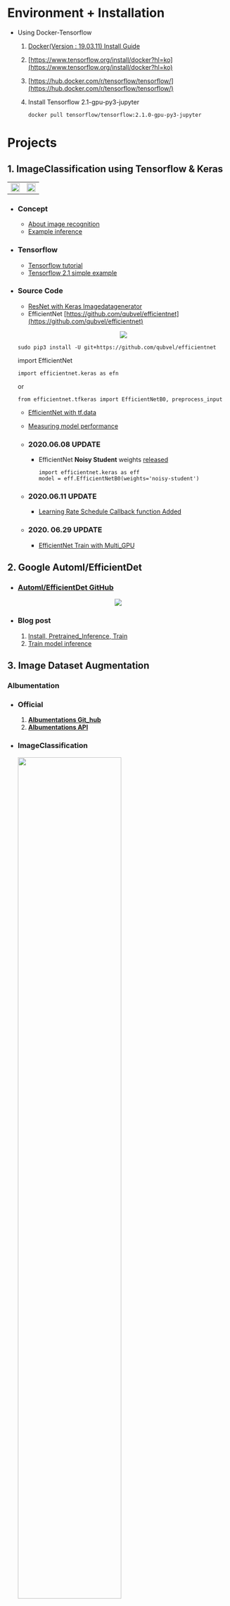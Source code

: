 # Environment + Installation
 - Using Docker-Tensorflow  
  
   1. [Docker(Version : 19.03.11) Install Guide](https://pervin0527.github.io/docker/)
   2. [https://www.tensorflow.org/install/docker?hl=ko](https://www.tensorflow.org/install/docker?hl=ko)
   3. [https://hub.docker.com/r/tensorflow/tensorflow/](https://hub.docker.com/r/tensorflow/tensorflow/)
   4. Install Tensorflow 2.1-gpu-py3-jupyter  
   
          docker pull tensorflow/tensorflow:2.1.0-gpu-py3-jupyter
         

# Projects

## 1. ImageClassification using Tensorflow & Keras

   <table border="0">
   <tr>
      <td>
      <img src="./doc_imgs/img_0004.jpg" width="100%" />
      </td>
      <td>
      <img src="./doc_imgs/img_0002.jpg", width="100%" />
      </td>
   </tr>
   </table>

   - ### Concept
      - [About image recognition](http://research.sualab.com/introduction/2017/11/29/image-recognition-overview-1.html)
      - [Example inference](http://research.sualab.com/practice/2018/01/17/image-classification-deep-learning.html)

   - ### Tensorflow
      - [Tensorflow tutorial](https://github.com/pervin0527/pervinco/blob/master/tensorflow_tutorial.md)
      - [Tensorflow 2.1 simple example](https://www.kaggle.com/philculliton/a-simple-tf-2-1-notebook)

   - ### Source Code
     - [ResNet with Keras Imagedatagenerator](https://github.com/pervin0527/pervinco/blob/master/source/keras_resnet50_train.py)
     - EfficientNet [https://github.com/qubvel/efficientnet](https://github.com/qubvel/efficientnet)
     
     <p align="center"><img src="/doc_imgs/efficientnet.png"></p>

         sudo pip3 install -U git+https://github.com/qubvel/efficientnet
    
      import EfficientNet

         import efficientnet.keras as efn

        or  

         from efficientnet.tfkeras import EfficientNetB0, preprocess_input

     - [EfficientNet with tf.data](https://github.com/pervin0527/pervinco/blob/master/source/Efnet_tf_data_train.py)
     - [Measuring model performance](https://github.com/pervin0527/pervinco/blob/master/source/tf2_model_test.py)

      - ### 2020.06.08 UPDATE
        - EfficientNet **Noisy Student** weights [released](https://www.kaggle.com/c/bengaliai-cv19/discussion/132894)

              import efficientnet.keras as eff
              model = eff.EfficientNetB0(weights='noisy-student')

     - ### 2020.06.11 UPDATE
       - [Learning Rate Schedule Callback function Added](https://github.com/pervin0527/pervinco/blob/05ba90f7a1921ddc84c79f3be8c232119de0b0e6/source/Efnet_tf_data_train.py#L147)
     - ### 2020. 06.29 UPDATE
       - [EfficientNet Train with Multi_GPU](https://github.com/pervin0527/pervinco/blob/master/source/Efnet_multi_gpu_train.py)
     
 
## 2. Google Automl/EfficientDet    
   - ### [Automl/EfficientDet GitHub](https://github.com/google/automl/tree/master/efficientdet)
    
   <p align="center"><img src="/doc_imgs/efficientdet.png"></p>  
   
   - ### Blog post  
     1. [Install, Pretrained_Inference, Train](https://pervin0527.github.io/efficientdet/)  
     2. [Train model inference](https://pervin0527.github.io/efficientdet2/)


## 3. Image Dataset Augmentation
   ### Albumentation
   - ### Official  
     1. **[Albumentations Git_hub](https://github.com/albumentations-team/albumentations)**
     2. **[Albumentations API](https://albumentations.readthedocs.io/en/latest/api/augmentations.html#module-albumentations.augmentations.functional)**
  
   - ### ImageClassification
   
     <p align="left"><img src="/doc_imgs/albumentation.jpeg" width=70%></p>
       
     - **UPDATED 2020.06.24**
       - [albumentation_aug1.py](https://github.com/pervin0527/pervinco/blob/master/source/albumentation_aug1.py)  
       - Augmentation is performed by using a loop on each image in the class.

       - Before applying augmentation.  number of seed images
       <p align="left"><img src="/doc_imgs/alb_graph2.png" width=70%></p>

       - After applying augmentation.
       <p align="left"><img src="/doc_imgs/alb_graph3.png" width=70%></p> 

     - **UPDATED 2020.06.29**
       - [albumentation_aug2.py](https://github.com/pervin0527/pervinco/blob/master/source/albumentation_aug2.py)
       - The number of images in classes are same as the number entered by the user.
       <p align="left"><img src="/doc_imgs/alb_graph4.png" width=70%></p>  
    
   - ### Object Detection
  
      <table border="0">
      <tr>
         <td>
         <img src="./doc_imgs/voc_aug1.png" width="200%" />
         </td>
         <td>
         <img src="./doc_imgs/voc_aug2.png", width="200%" />
         </td>
      </tr>
      </table> 

      -  Augmentation for VOC PASCAL dataset.
      -  Save the augmented image and xml file.

      - **UPDATED 2020.07.10**
        - [albumentation_voc_aug.py](https://github.com/pervin0527/pervinco/blob/master/source/albumentation_voc_aug.py)

      - **UPDATED 2020.07.21**
        - [albumentation_voc_aug2.py](https://github.com/pervin0527/pervinco/blob/master/source/albumentation_voc_aug2.py)
        - Same function as version 1, but the code has been changed. Both versions are available.


                  python3 albumentation_voc_aug.py \
                  ./VOC2012/JPEGImages \     # Image dataset path
                  ./VOC2012/Annotations \    # Annotation dataset path 
                  ./VOC2012/Augmentations    # Path to save augmentation applied file


## 4. Model Ensemble
   - ### [Blog post](https://pervin0527.github.io/ensemble/)
   - ### [Tensorflow keras Ensemble](https://www.tensorflow.org/guide/keras/functional)
   - ### [Source Code](https://github.com/pervin0527/pervinco/blob/master/source/assemble_train.py)


## 5. Multi Label ImageClassification

   <table border="0">
   <tr>
      <td>
      <img src="./doc_imgs/mlc.jpeg" width="100%" />
      </td>
      <td>
      <img src="./doc_imgs/mlc2.png", width="100%" />
      </td>
   </tr>
   </table>

   - ### [Blog post](https://pervin0527.github.io/multilabelclassification/)
   - ### [Reference](https://www.analyticsvidhya.com/blog/2019/04/build-first-multi-label-image-classification-model-python/)
   - ### Source Code  
     - [Training](https://github.com/pervin0527/pervinco/blob/master/source/multi_label_train.py)  
     - [Predict](https://github.com/pervin0527/pervinco/blob/master/source/tf2_multi_label_predict.py)  
     - [Using tf.data training](https://github.com/pervin0527/pervinco/blob/master/source/tf2_multi_label_classification.py)


## 6. Tensorflow 2.x tf.data
   - ### [Blog post](https://pervin0527.github.io/tf2-data/)
   - ### [Tutorial](https://gist.github.com/pervin0527/e9af4e0faab83243cb7f26990cac77f8)  
   - ### [Source Code](https://github.com/pervin0527/pervinco/blob/master/source/tf2_image_classification.py)
   - ### [Multi-label classification](https://pervin0527.github.io/tf2-data2/)

## 7. Yolo v4

   <p align="center"><img src="/doc_imgs/yolov4.png"></p>

   - ### [Official](https://github.com/AlexeyAB/darknet)
     - [Requirements](https://github.com/AlexeyAB/darknet#requirements)
     - [Compile using make](https://github.com/AlexeyAB/darknet#how-to-compile-on-linux-using-make)
     - Demo  
    
           ./darknet detector test cfg/coco.data cfg/yolov4.cfg yolov4.weights -thresh 0.25

     -  [How to Train](https://github.com/AlexeyAB/darknet#how-to-train-to-detect-your-custom-objects)

  - ### [Blog post + Codes](https://pervin0527.github.io/YOLOv4/)

## 8.Tensorflow Object Detecion API

   <p align="center"><img src="/doc_imgs/tensorflow2objectdetection.png"></p>

   - ### Blog Post  
     1. [Install, Inference_test](https://pervin0527.github.io/tf2-object-detection/)
     2. [Training Custom dataset](https://pervin0527.github.io/tf2-object-detection-custom/)


# Resource
  - Open Datasets
     - 유명한 공개 데이터 저장소
         - UC 얼바인(Irvine) 머신러닝 저장소(http://archive.ics.uci.edu/ml))
         - 캐글(Kaggle) 데이터셋(http://www.kaggle.com/datasets)
         - 아마존 AWS 데이터셋(https://registry.opendata.aws)

     - 메타 포털(공개 데이터 저장소가 나열되어 있다.)
         - 데이터 포털(Data Portals)(http://dataportals.org)
         - 오픈 데이터 모니터(Open Data Monitor)(http://opendatamonitor.eu)
         - 퀀들(Quandl)(http://quandl.com)

     - 인기 있는 공개 데이터 저장소가 나열되어 있는 다른 페이지
         - 위키백과 머신러닝 데이터셋 목록(https://en.wikipedia.org/wiki/List_of_datasets_for_machine-learning_research)
         - Quora.com(https://homl.info/10)
         - 데이터셋 서브레딧(subreddit)(http://www.reddit.com/r/datasets)
         - awesome-public-datasets(https://github.com/awesomedata/awesome-public-datasets#agriculture)
  
 - [Reference](https://github.com/pervin0527/pervinco/blob/master/reference.md)
 - [Tensorflow Guide Book](https://github.com/pervin0527/pervinco/blob/master/tensorflow_tutorial.md)

# Hands on Machine-Learning 2
   - [Chapter 1](https://github.com/pervin0527/pervinco/blob/master/hands_on_ml_2/chapter1.ipynb)
   - [Chapter 2](https://github.com/pervin0527/pervinco/blob/master/hands_on_ml_2/chapter2.ipynb)

# InterMinds Projects
  1. [Smart Checkout Table](https://pervin0527.github.io/SCO/) - 2019.05 ~ 2019.12 Fin.
  2. Smart Shelf - 2020.01 ~ This project is currently in progress.

# [Reference](https://github.com/pervin0527/pervinco/blob/master/reference.md)